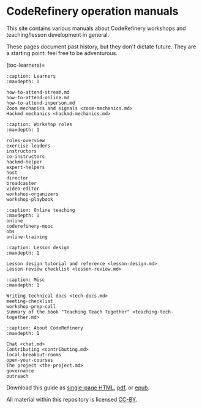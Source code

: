 # CodeRefinery operation manuals

This site contains various manuals about CodeRefinery workshops and
teaching/lesson development in general.

These pages document past history, but they don't dictate future.
They are a starting point: feel free to be adventurous.

(toc-learners)=

```{toctree}
:caption: Learners
:maxdepth: 1

how-to-attend-stream.md
how-to-attend-online.md
how-to-attend-inperson.md
Zoom mechanics and signals <zoom-mechanics.md>
Hackmd mechanics <hackmd-mechanics.md>
```

```{toctree}
:caption: Workshop roles
:maxdepth: 1

roles-overview
exercise-leaders
instructors
co-instructors
hackmd-helper
expert-helpers
host
director
broadcaster
video-editor
workshop-organizers
workshop-playbook
```

```{toctree}
:caption: Online teaching
:maxdepth: 1
online
coderefinery-mooc
obs
online-training
```

```{toctree}
:caption: Lesson design
:maxdepth: 1

Lesson design tutorial and reference <lesson-design.md>
Lesson review checklist <lesson-review.md>
```

```{toctree}
:caption: Misc
:maxdepth: 1

Writing technical docs <tech-docs.md>
meeting-checklist
workshop-prep-call
Summary of the book "Teaching Teach Together" <teaching-tech-together.md>

```

```{toctree}
:caption: About CodeRefinery
:maxdepth: 1

Chat <chat.md>
Contributing <contributing.md>
local-breakout-rooms
open-your-courses
The project <the-project.md>
governance
outreach
```

Download this guide as [single-page HTML](https://coderefinery.github.io/manuals/_builds/singlehtml/),
[pdf](https://coderefinery.github.io/manuals/_builds/CodeRefineryManuals.pdf), or
[epub](https://coderefinery.github.io/manuals/_builds/CodeRefineryManuals.epub).

All material within this repository is licensed [CC-BY](LICENSE.md).
